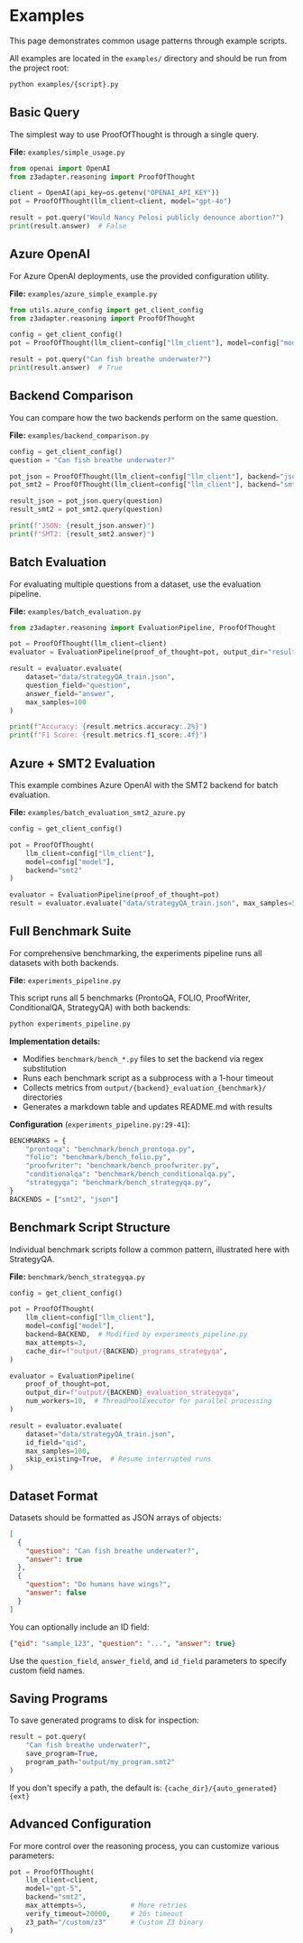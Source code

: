 # Examples

This page demonstrates common usage patterns through example scripts.

All examples are located in the `examples/` directory and should be run from the project root:

```bash
python examples/{script}.py
```

## Basic Query

The simplest way to use ProofOfThought is through a single query.

**File:** `examples/simple_usage.py`

```python
from openai import OpenAI
from z3adapter.reasoning import ProofOfThought

client = OpenAI(api_key=os.getenv("OPENAI_API_KEY"))
pot = ProofOfThought(llm_client=client, model="gpt-4o")

result = pot.query("Would Nancy Pelosi publicly denounce abortion?")
print(result.answer)  # False
```

## Azure OpenAI

For Azure OpenAI deployments, use the provided configuration utility.

**File:** `examples/azure_simple_example.py`

```python
from utils.azure_config import get_client_config
from z3adapter.reasoning import ProofOfThought

config = get_client_config()
pot = ProofOfThought(llm_client=config["llm_client"], model=config["model"])

result = pot.query("Can fish breathe underwater?")
print(result.answer)  # True
```

## Backend Comparison

You can compare how the two backends perform on the same question.

**File:** `examples/backend_comparison.py`

```python
config = get_client_config()
question = "Can fish breathe underwater?"

pot_json = ProofOfThought(llm_client=config["llm_client"], backend="json")
pot_smt2 = ProofOfThought(llm_client=config["llm_client"], backend="smt2")

result_json = pot_json.query(question)
result_smt2 = pot_smt2.query(question)

print(f"JSON: {result_json.answer}")
print(f"SMT2: {result_smt2.answer}")
```

## Batch Evaluation

For evaluating multiple questions from a dataset, use the evaluation pipeline.

**File:** `examples/batch_evaluation.py`

```python
from z3adapter.reasoning import EvaluationPipeline, ProofOfThought

pot = ProofOfThought(llm_client=client)
evaluator = EvaluationPipeline(proof_of_thought=pot, output_dir="results/")

result = evaluator.evaluate(
    dataset="data/strategyQA_train.json",
    question_field="question",
    answer_field="answer",
    max_samples=100
)

print(f"Accuracy: {result.metrics.accuracy:.2%}")
print(f"F1 Score: {result.metrics.f1_score:.4f}")
```

## Azure + SMT2 Evaluation

This example combines Azure OpenAI with the SMT2 backend for batch evaluation.

**File:** `examples/batch_evaluation_smt2_azure.py`

```python
config = get_client_config()

pot = ProofOfThought(
    llm_client=config["llm_client"],
    model=config["model"],
    backend="smt2"
)

evaluator = EvaluationPipeline(proof_of_thought=pot)
result = evaluator.evaluate("data/strategyQA_train.json", max_samples=50)
```

## Full Benchmark Suite

For comprehensive benchmarking, the experiments pipeline runs all datasets with both backends.

**File:** `experiments_pipeline.py`

This script runs all 5 benchmarks (ProntoQA, FOLIO, ProofWriter, ConditionalQA, StrategyQA) with both backends:

```bash
python experiments_pipeline.py
```

**Implementation details:**

- Modifies `benchmark/bench_*.py` files to set the backend via regex substitution
- Runs each benchmark script as a subprocess with a 1-hour timeout
- Collects metrics from `output/{backend}_evaluation_{benchmark}/` directories
- Generates a markdown table and updates README.md with results

**Configuration** (`experiments_pipeline.py:29-41`):
```python
BENCHMARKS = {
    "prontoqa": "benchmark/bench_prontoqa.py",
    "folio": "benchmark/bench_folio.py",
    "proofwriter": "benchmark/bench_proofwriter.py",
    "conditionalqa": "benchmark/bench_conditionalqa.py",
    "strategyqa": "benchmark/bench_strategyqa.py",
}
BACKENDS = ["smt2", "json"]
```

## Benchmark Script Structure

Individual benchmark scripts follow a common pattern, illustrated here with StrategyQA.

**File:** `benchmark/bench_strategyqa.py`

```python
config = get_client_config()

pot = ProofOfThought(
    llm_client=config["llm_client"],
    model=config["model"],
    backend=BACKEND,  # Modified by experiments_pipeline.py
    max_attempts=3,
    cache_dir=f"output/{BACKEND}_programs_strategyqa",
)

evaluator = EvaluationPipeline(
    proof_of_thought=pot,
    output_dir=f"output/{BACKEND}_evaluation_strategyqa",
    num_workers=10,  # ThreadPoolExecutor for parallel processing
)

result = evaluator.evaluate(
    dataset="data/strategyQA_train.json",
    id_field="qid",
    max_samples=100,
    skip_existing=True,  # Resume interrupted runs
)
```

## Dataset Format

Datasets should be formatted as JSON arrays of objects:

```json
[
  {
    "question": "Can fish breathe underwater?",
    "answer": true
  },
  {
    "question": "Do humans have wings?",
    "answer": false
  }
]
```

You can optionally include an ID field:

```json
{"qid": "sample_123", "question": "...", "answer": true}
```

Use the `question_field`, `answer_field`, and `id_field` parameters to specify custom field names.

## Saving Programs

To save generated programs to disk for inspection:

```python
result = pot.query(
    "Can fish breathe underwater?",
    save_program=True,
    program_path="output/my_program.smt2"
)
```

If you don't specify a path, the default is: `{cache_dir}/{auto_generated}{ext}`

## Advanced Configuration

For more control over the reasoning process, you can customize various parameters:

```python
pot = ProofOfThought(
    llm_client=client,
    model="gpt-5",
    backend="smt2",
    max_attempts=5,           # More retries
    verify_timeout=20000,     # 20s timeout
    z3_path="/custom/z3"      # Custom Z3 binary
)
```
